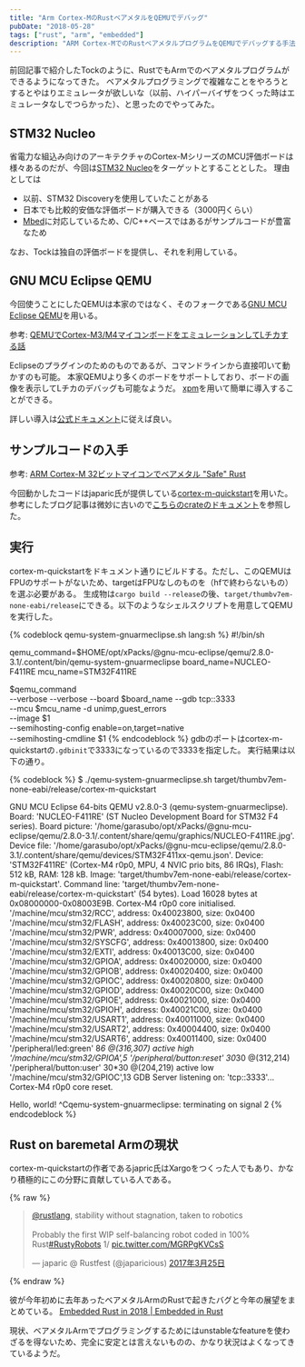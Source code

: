 ```yaml
---
title: "Arm Cortex-MのRustベアメタルをQEMUでデバッグ"
pubDate: "2018-05-28"
tags: ["rust", "arm", "embedded"]
description: "ARM Cortex-MでのRustベアメタルプログラムをQEMUでデバッグする手法"
---
```

前回記事で紹介したTockのように、RustでもArmでのベアメタルプログラムができるようになってきた。
ベアメタルプログラミングで複雑なことをやろうとするとやはりエミュレータが欲しいな（以前、ハイパーバイザをつくった時はエミュレータなしでつらかった）、と思ったのでやってみた。

## STM32 Nucleo
省電力な組込み向けのアーキテクチャのCortex-MシリーズのMCU評価ボードは様々あるのだが、今回は[STM32 Nucleo](http://www.st.com/ja/evaluation-tools/stm32-mcu-nucleo.html?querycriteria=productId=LN1847)をターゲットとすることとした。
理由としては
- 以前、STM32 Discoveryを使用していたことがある
- 日本でも比較的安価な評価ボードが購入できる（3000円くらい）
- [Mbed](https://www.mbed.com/)に対応しているため、C/C++ベースではあるがサンプルコードが豊富なため


なお、Tockは独自の評価ボードを提供し、それを利用している。

## GNU MCU Eclipse QEMU
今回使うことにしたQEMUは本家のではなく、そのフォークである[GNU MCU Eclipse QEMU](https://gnu-mcu-eclipse.github.io/qemu/)を用いる。

参考: [QEMUでCortex-M3/M4マイコンボードをエミュレーションしてLチカする話](https://tnishinaga.hatenablog.com/entry/2016/12/31/130000)

Eclipseのプラグインのためのものであるが、コマンドラインから直接叩いて動かすのも可能。
本家QEMUより多くのボードをサポートしており、ボードの画像を表示してLチカのデバッグも可能なようだ。
[xpm](https://www.npmjs.com/package/xpm)を用いて簡単に導入することができる。

詳しい導入は[公式ドキュメント](https://gnu-mcu-eclipse.github.io/qemu/install/)に従えば良い。

## サンプルコードの入手
参考: [ARM Cortex-M 32ビットマイコンでベアメタル "Safe" Rust](https://qiita.com/tatsuya6502/items/7d8aaf3792bdb5b66f93)

今回動かしたコードはjaparic氏が提供している[cortex-m-quickstart](https://github.com/japaric/cortex-m-quickstart)を用いた。
参考にしたブログ記事は微妙に古いので[こちらのcrateのドキュメント](https://docs.rs/cortex-m-quickstart/0.3.1/cortex_m_quickstart/)を参照した。

## 実行
cortex-m-quickstartをドキュメント通りにビルドする。ただし、このQEMUはFPUのサポートがないため、targetはFPUなしのものを（hfで終わらないもの）を選ぶ必要がある。
生成物は`cargo build --release`の後、`target/thumbv7em-none-eabi/release`にできる。以下のようなシェルスクリプトを用意してQEMUを実行した。

{% codeblock qemu-system-gnuarmeclipse.sh lang:sh %}
#!/bin/sh

qemu_command=$HOME/opt/xPacks/@gnu-mcu-eclipse/qemu/2.8.0-3.1/.content/bin/qemu-system-gnuarmeclipse
board_name=NUCLEO-F411RE
mcu_name=STM32F411RE

$qemu_command \
--verbose --verbose --board $board_name --gdb tcp::3333 \
    --mcu $mcu_name -d unimp,guest_errors  \
    --image $1 \
    --semihosting-config enable=on,target=native \
    --semihosting-cmdline $1
{% endcodeblock %}
gdbのポートはcortex-m-quickstartの`.gdbinit`で3333になっているので3333を指定した。
実行結果は以下の通り。

{% codeblock %}
$ ./qemu-system-gnuarmeclipse.sh target/thumbv7em-none-eabi/release/cortex-m-quickstart

GNU MCU Eclipse 64-bits QEMU v2.8.0-3 (qemu-system-gnuarmeclipse).
Board: 'NUCLEO-F411RE' (ST Nucleo Development Board for STM32 F4 series).
Board picture: '/home/garasubo/opt/xPacks/@gnu-mcu-eclipse/qemu/2.8.0-3.1/.content/share/qemu/graphics/NUCLEO-F411RE.jpg'.
Device file: '/home/garasubo/opt/xPacks/@gnu-mcu-eclipse/qemu/2.8.0-3.1/.content/share/qemu/devices/STM32F411xx-qemu.json'.
Device: 'STM32F411RE' (Cortex-M4 r0p0, MPU, 4 NVIC prio bits, 86 IRQs), Flash: 512 kB, RAM: 128 kB.
Image: 'target/thumbv7em-none-eabi/release/cortex-m-quickstart'.
Command line: 'target/thumbv7em-none-eabi/release/cortex-m-quickstart' (54 bytes).
Load  16028 bytes at 0x08000000-0x08003E9B.
Cortex-M4 r0p0 core initialised.
'/machine/mcu/stm32/RCC', address: 0x40023800, size: 0x0400
'/machine/mcu/stm32/FLASH', address: 0x40023C00, size: 0x0400
'/machine/mcu/stm32/PWR', address: 0x40007000, size: 0x0400
'/machine/mcu/stm32/SYSCFG', address: 0x40013800, size: 0x0400
'/machine/mcu/stm32/EXTI', address: 0x40013C00, size: 0x0400
'/machine/mcu/stm32/GPIOA', address: 0x40020000, size: 0x0400
'/machine/mcu/stm32/GPIOB', address: 0x40020400, size: 0x0400
'/machine/mcu/stm32/GPIOC', address: 0x40020800, size: 0x0400
'/machine/mcu/stm32/GPIOD', address: 0x40020C00, size: 0x0400
'/machine/mcu/stm32/GPIOE', address: 0x40021000, size: 0x0400
'/machine/mcu/stm32/GPIOH', address: 0x40021C00, size: 0x0400
'/machine/mcu/stm32/USART1', address: 0x40011000, size: 0x0400
'/machine/mcu/stm32/USART2', address: 0x40004400, size: 0x0400
'/machine/mcu/stm32/USART6', address: 0x40011400, size: 0x0400
'/peripheral/led:green' 8*6 @(316,307) active high '/machine/mcu/stm32/GPIOA',5
'/peripheral/button:reset' 30*30 @(312,214)
'/peripheral/button:user' 30*30 @(204,219) active low '/machine/mcu/stm32/GPIOC',13
GDB Server listening on: 'tcp::3333'...
Cortex-M4 r0p0 core reset.

Hello, world!
^Cqemu-system-gnuarmeclipse: terminating on signal 2
{% endcodeblock %}

## Rust on baremetal Armの現状
cortex-m-quickstartの作者であるjapric氏はXargoをつくった人でもあり、かなり積極的にこの分野に貢献している人である。

{% raw %}
<blockquote class="twitter-tweet" data-lang="ja"><p lang="en" dir="ltr"><a href="https://twitter.com/rustlang?ref_src=twsrc%5Etfw">@rustlang</a>, stability without stagnation, taken to robotics<br><br>Probably the first WIP self-balancing robot coded in 100% Rust<a href="https://twitter.com/hashtag/RustyRobots?src=hash&amp;ref_src=twsrc%5Etfw">#RustyRobots</a> 1/ <a href="https://t.co/MGRPgKVCsS">pic.twitter.com/MGRPgKVCsS</a></p>&mdash; japaric @ Rustfest (@japaricious) <a href="https://twitter.com/japaricious/status/845697935572656128?ref_src=twsrc%5Etfw">2017年3月25日</a></blockquote>
<script async src="https://platform.twitter.com/widgets.js" charset="utf-8"></script>
{% endraw %}

彼が今年初めに去年あったベアメタルArmのRustで起きたバグと今年の展望をまとめている。
[Embedded Rust in 2018 | Embedded in Rust](http://blog.japaric.io/embedded-rust-in-2018/)

現状、ベアメタルArmでプログラミングするためにはunstableなfeatureを使わざるを得ないため、完全に安定とは言えないものの、かなり状況はよくなってきているようだ。
